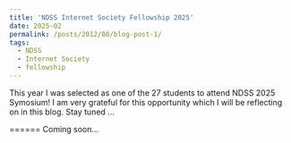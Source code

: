 ```yaml
---
title: 'NDSS Internet Society Fellowship 2025'
date: 2025-02
permalink: /posts/2012/08/blog-post-1/
tags:
  - NDSS
  - Internet Society
  - fellowship
---
```


This year I was selected as one of the 27 students to attend NDSS 2025 Symosium! I am very grateful for this opportunity which I will be reflecting on in this blog. Stay tuned ... 

======
Coming soon...